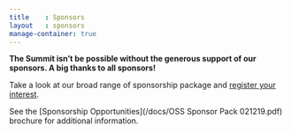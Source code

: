 ```yaml
---
title    : Sponsors
layout   : sponsors
manage-container: true  
---
```


**The Summit isn’t be possible without the generous support of our sponsors. A big thanks to all sponsors!**

Take a look at our broad range of sponsorship package and [register your interest](mailto:info@opensecsummit.org).

See the [Sponsorship Opportunities](/docs/OSS Sponsor Pack 021219.pdf) brochure for additional information.

